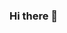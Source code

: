 ### Hi there 👋

<!--
**leon950829/leon950829** is a ✨ _special_ ✨ repository because its `README.md` (this file) appears on your GitHub profile.

Here are some ideas to get you started:

- 🔭 I’m currently working on HUAWEI as a post-doc researcher
- 🌱 I’m currently learning PyTorch and DeepSpeed
- 👯 I’m looking to collaborate on the Healthcare techniques and algorithms
- 🤔 I’m looking for help with Deep learning modeling skilss
- 💬 Ask me about ...
- 📫 How to reach me: ...
- 😄 Pronouns: ...
- ⚡ Fun fact: ...
-->

